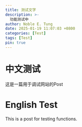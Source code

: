 ```yaml
---
title: 测试文字
description: >-
  功能测试中
author: Noble E. Tung
date: 2025-01-19 11:07:03 +0800
categories: [Test]
tags: [Test]
pin: true
---
```


# 中文测试

这是一篇用于调试网站的Post

# English Test

This is a post for testing functions.
